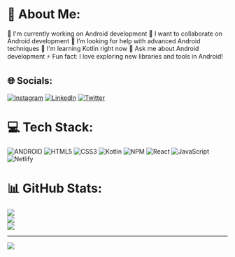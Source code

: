 # 💫 About Me:
🔭 I'm currently working on Android development
👯 I want to collaborate on Android development
🤝 I’m looking for help with advanced Android techniques
🌱 I'm learning Kotlin right now
💬 Ask me about Android development
⚡ Fun fact: I love exploring new libraries and tools in Android!

## 🌐 Socials:
[![Instagram](https://img.shields.io/badge/Instagram-%23E4405F.svg?logo=Instagram&logoColor=white)](https://instagram.com/onurgndz1905) [![LinkedIn](https://img.shields.io/badge/LinkedIn-%230077B5.svg?logo=linkedin&logoColor=white)](https://linkedin.com/in/www.linkedin.com/in/onur-gunduz-4a9971268) [![Twitter](https://img.shields.io/badge/Twitter-%231DA1F2.svg?logo=Twitter&logoColor=white)](https://twitter.com/onurgndz1905) 

# 💻 Tech Stack:
![ANDROID](https://img.shields.io/badge/android-%2320232a.svg?style=for-the-badge&logo=android&logoColor=%a4c639) ![HTML5](https://img.shields.io/badge/html5-%23E34F26.svg?style=for-the-badge&logo=html5&logoColor=white) ![CSS3](https://img.shields.io/badge/css3-%231572B6.svg?style=for-the-badge&logo=css3&logoColor=white) ![Kotlin](https://img.shields.io/badge/kotlin-%230095D5.svg?style=for-the-badge&logo=kotlin&logoColor=white) ![NPM](https://img.shields.io/badge/NPM-%23000000.svg?style=for-the-badge&logo=npm&logoColor=white) ![React](https://img.shields.io/badge/react-%2320232a.svg?style=for-the-badge&logo=react&logoColor=%2361DAFB) ![JavaScript](https://img.shields.io/badge/javascript-%23323330.svg?style=for-the-badge&logo=javascript&logoColor=%23F7DF1E) ![Netlify](https://img.shields.io/badge/netlify-%23000000.svg?style=for-the-badge&logo=netlify&logoColor=#00C7B7)
# 📊 GitHub Stats:
![](https://github-readme-stats.vercel.app/api?username=onurgndz1905&theme=dark&hide_border=false&include_all_commits=false&count_private=false)<br/>
![](https://github-readme-streak-stats.herokuapp.com/?user=onurgndz1905&theme=dark&hide_border=false)<br/>
![](https://github-readme-stats.vercel.app/api/top-langs/?username=onurgndz1905&theme=dark&hide_border=false&include_all_commits=false&count_private=false&layout=compact)

---
[![](https://visitcount.itsvg.in/api?id=onurgndz1905&icon=5&color=8)](https://visitcount.itsvg.in)

<!-- Proudly created with GPRM ( https://gprm.itsvg.in ) -->
